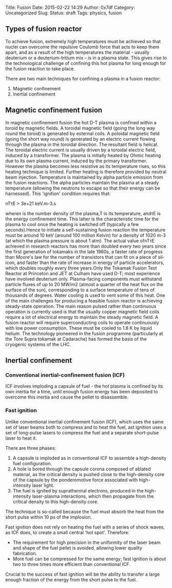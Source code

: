 Title: Fusion
Date: 2015-02-22 14:29
Author: 0x7df
Category: Uncategorized
Slug:
Status: draft
Tags: physics, fusion

Types of fusion reactor
-----------------------

To achieve fusion, extremely high temperatures must be achieved so that
nuclei can overcome the repulsive Coulomb force that acts to keep them
apart, and as a result of the high temperatures the material - usually
deuterium or a deuterium-tritium mix - is in a plasma state. This gives
rise to the technological challenge of confining this hot plasma for
long enough for the fusion reaction to take place.

There are two main techniques for confining a plasma in a fusion
reactor:

1.  Magnetic confinement
2.  Inertial confinement

Magnetic confinement fusion
---------------------------

In magnetic confinement fusion the hot D-T plasma is confined within a
toroid by magnetic fields. A toroidal magnetic field (going the long way
round the toroid) is generated by external coils. A poloidal magnetic
field (going the short way round) is generated by an electric current
flowing through the plasma in the toroidal direction. The resultant
field is helical. The toroidal electric current is usually driven by a
toroidal electric field, induced by a transformer. The plasma is
initially heated by Ohmic heating due to its own plasma current, induced
by the primary transformer. However the plasma becomes less resistive as
its temperature rises, so this heating technique is limited. Further
heating is therefore provided by neutral beam injection. Temperature is
maintained by alpha particle emission from the fusion reactions. The
alpha particles maintain the plasma at a steady temperature (allowing
the neutrons to escape so that their energy can be harnessed). <span
lang="en-GB">This 'ignition' condition requires that:</span>

<span lang="en-GB">nT</span><span lang="el">τ</span><span
lang="en-GB">E</span><span lang="en-GB"> > 3e+21 keV.m</span><span
lang="en-GB">-3</span><span lang="en-GB">.s</span>

<span lang="en-GB">where</span><span lang="en-GB">n</span><span
lang="en-GB"> is the number density of the plasma,</span><span
lang="en-GB">T</span><span lang="en-GB"> is its temperature,
and</span><span lang="el">τ</span><span lang="en-GB">E</span><span
lang="en-GB"> is the energy confinement time. This latter is the
characteristic time for the plasma to cool once the heating is switched
off (typically a few seconds).</span>Hence to initiate a self-sustaining
fusion reaction the temperature must be around 10 keV (around 100
million Kelvin) for a density of 1020 m-3 (at which the plasma pressure
is about 1 atm). <span lang="en-GB">The actual value of</span><span
lang="en-GB">nT</span><span lang="el">τ</span><span
lang="en-GB">E</span><span lang="en-GB"> achieved in research reactors
has more than doubled every two years since the first generation of
tokamaks in the late 1960s, a faster rate of progress than Moore's law
for the number of transistors that can fit on a piece of silicon, and
faster than the rate of increase in energy of particle accelerators,
which doubles roughly every three years.</span>Only the Tokamak Fusion
Test Reactor at Princeton and JET at Culham have used D-T; most
experience have involved deuterium only. Plasma-facing components must
withstand particle fluxes of up to 20 MW/m2 (almost a quarter of the
heat flux on the surface of the sun), corresponding to a surface
temperature of tens of thousands of degrees. Water cooling is used to
vent some of this heat. One of the main challenges for producing a
feasible fusion reactor is achieving steady-state operation. The main
reason pulsed rather than continuous operation is currently used is that
the usually copper magnetic field coils require a lot of electrical
energy to maintain the steady magnetic field. A fusion reactor will
require superconducting coils to operate continuously with low power
consumption. These must be cooled to 1.8 K by liquid helium. The
technology pioneered in the fusion programme (particularly at the Tore
Supra tokamak at Cadarache) has formed the basis of the cryogenic
systems of the LHC.

Inertial confinement
--------------------

### Conventional inertial-confinement fusion (ICF)

ICF involves imploding a capsule of fuel - the hot plasma is confined by
its own inertia for a time, until enough fusion energy has been
deposited to overcome this inertia and cause the pellet to disassemble.

### Fast ignition

Unlike conventional inertial confinement fusion (ICF), which uses the
same set of laser beams both to compress and to heat the fuel, ast
ignition uses a set of long-pulse lasers to compress the fuel and a
separate short-pulse laser to heat it.

There are three phases:

1.  A capsule is imploded as in conventional ICF to assemble a
    high-density fuel configuration.
2.  A hole is bored through the capsule corona composed of ablated
    material, as the critical density is pushed close to the
    high-density core of the capsule by the ponderomotive force
    associated with high-intensity laser light.
3.  The fuel is ignited by suprathermal electrons, produced in the
    high-intensity laser-plasma interactions, which then propagate from
    the critical density to this high-density core.

The technique is so-called because the fuel must absorb the heat from
the short pulse within 10 ps of the implosion.

Fast ignition does not rely on heating the fuel with a series of shock
waves, as ICF does, to create a small central 'hot spot'. Therefore:

-   The requirement for high precision in the uniformity of the laser
    beam and shape of the fuel pellet is avoided, allowing lower quality
    fabrication.
-   More fuel can be compressed for the same energy; fast ignition is
    about two to three times more efficient than conventional ICF.

Crucial to the success of fast ignition will be the ability to transfer
a large enough fraction of the energy from the short pulse to the fuel.


